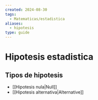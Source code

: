 ```yaml
---
created: 2024-08-30
tags:
  - Matematicas/estadistica
aliases:
  - hipotesis
type: guide
---
```

# Hipotesis estadistica

## Tipos de hipotesis
- [[Hipotesis nula|Null]]
- [[Hipotesis alternativa|Alternative]]